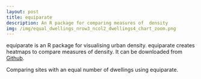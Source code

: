 ```yaml
---
layout: post
title: equiparate
description: An R package for comparing measures of  density
img: /img/equal_dwellings_nrow3_ncol2_dwellings4_chart_zoom.png
---
```


equiparate is an R package for visualising urban density. equiparate creates heatmaps to compare measures of density. It can be downloaded from <a href="https://github.com/lbuk/equiparate">Github</a>.

<div class="col">
	<img class="col" src="{{ site.baseurl }}/img/equal_dwellings_nrow3_ncol2_dwellings4_chart.png" alt="" title=""/>
</div>

<div class="col three caption">
	Comparing sites with an equal number of dwellings using equiparate.
</div>
